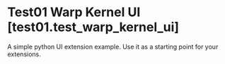 # Test01 Warp Kernel UI [test01.test_warp_kernel_ui]

A simple python UI extension example. Use it as a starting point for your extensions.
